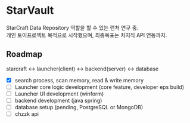 # StarVault

StarCraft Data Repository 역할을 할 수 있는 런처 연구 중.<br>
개인 토이프로젝트 목적으로 시작했으며, 최종목표는 치지직 API 연동까지.

## Roadmap

starcraft ↔ launcher(client) ↔ backend(server) ↔ database

- [x] search process, scan memory, read & write memory
- [ ] Launcher core logic development (core feature, developer eps build)
- [ ] Launcher UI development (winform)
- [ ] backend development (java spring)
- [ ] database setup (pending, PostgreSQL or MongoDB)
- [ ] chzzk api
